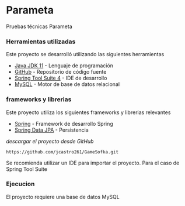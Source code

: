 # Parameta
Pruebas técnicas Parameta
### Herramientas utilizadas
Este proyecto se desarrolló utilizando las siguientes herramientas
* [Java JDK 11](https://www.oracle.com/co/java/technologies/javase-jdk11-downloads.html) - Lenguaje de programación
* [GitHub](https://github.com/) - Repositorio de código fuente
* [Spring Tool Suite 4](https://spring.io/tools) - IDE de desarrollo
* [MySQL](https://www.mysql.com/) - Motor de base de datos relacional

### frameworks y librerias
Este proyecto utiliza los siguientes frameworks y librerias relevantes
* [Spring](https://spring.io/) - Framework de desarrollo Spring
* [Spring Data JPA](https://spring.io/projects/spring-data-jpa) - Persistencia

_descargar el proyecto desde GitHub_
```
https://github.com/jcastro261/GameSofka.git
```
Se recomienda utilizar un IDE para importar el proyecto. Para el caso de Spring Tool Suite

### Ejecucion
El proyecto requiere una base de datos MySQL 


